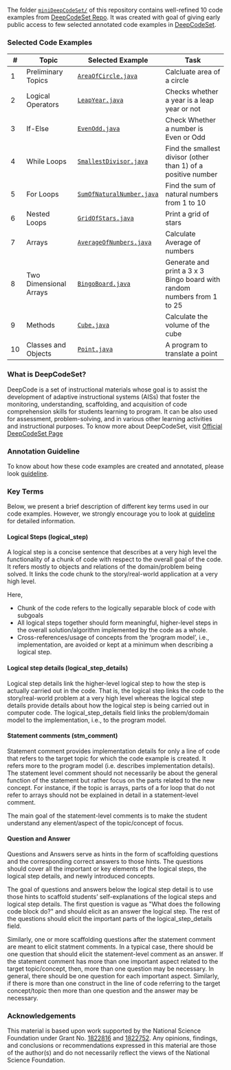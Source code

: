 The folder [`miniDeepCodeSet/`](miniDeepCodeSet) of this repository contains well-refined 10 code examples from [DeepCodeSet Repo](https://github.com/CSEdPad/annotated-java-examples). It was created with goal of giving early public access to few selected annotated code examples in [DeepCodeSet](https://github.com/CSEdPad/annotated-java-examples).

### Selected Code Examples
\#    | Topic | Selected Example | Task
----- | ----- | ----------- | --------
1  | Preliminary Topics | [`AreaOfCircle.java`](miniDeepCodeSet/01.PreliminaryTopics) | Calcluate area of a circle
2  | Logical Operators | [`LeapYear.java`](miniDeepCodeSet/05.LogicalOperators) | Checks whether a year is a leap year or not
3  | If-Else | [`EvenOdd.java`](miniDeepCodeSet/07.IfElse) | Check Whether a number is Even or Odd
4  | While Loops | [`SmallestDivisor.java`](miniDeepCodeSet/09.WhileLoops) | Find the smallest divisor (other than 1) of a positive number
5 | For Loops | [`SumOfNaturalNumber.java`](miniDeepCodeSet/11.ForLoops) | Find the sum of natural numbers from 1 to 10
6 | Nested Loops | [`GridOfStars.java`](miniDeepCodeSet/12.NestedLoops) | Print a grid of stars
7 | Arrays | [`AverageOfNumbers.java`](/miniDeepCodeSet/13.Arrays) | Calculate Average of numbers
8 | Two Dimensional Arrays | [`BingoBoard.java`](miniDeepCodeSet/14.TwoDimensionalArrays) | Generate and print a 3 x 3 Bingo board with random numbers from 1 to 25
9 | Methods | [`Cube.java`](miniDeepCodeSet/16.Methods) | Calculate the volume of the cube|
10 | Classes and Objects | [`Point.java`](miniDeepCodeSet/17.ClassesObject) | A program to translate a point

### What is  DeepCodeSet?
DeepCode is a set of instructional materials whose goal is to assist the development of adaptive instructional systems (AISs) that foster the monitoring, understanding, scaffolding, and acquisition of code comprehension skills for students learning to program. It can be also used for assessment, problem-solving, and in various other learning activities and instructional purposes. To know more about DeepCodeSet, visit [Official DeepCodeSet Page](https://github.com/CSEdPad/annotated-java-examples)

### Annotation Guideline
To know about how these code examples are created and annotated, please look [guideline](https://github.com/CSEdPad/annotated-java-examples/blob/master/guidelines.md). 

###  Key Terms
Below, we present a brief description of different key terms used in our code examples. However, we strongly encourage you to look at [guideline](https://github.com/CSEdPad/annotated-java-examples/blob/master/guidelines.md) for detailed information.

#### Logical Steps (logical_step)
A logical step is a concise sentence that describes at a very high level the functionality of a chunk of code with respect to the overall goal of the code. It refers mostly to objects and relations of the domain/problem being solved. It links the code chunk to the story/real-world application at a very high level.

Here,
* Chunk of the code refers to the logically separable block of code with subgoals
* All logical steps together should form meaningful, higher-level steps in the overall solution/algorithm implemented by the code as a whole.
* Cross-references/usage of concepts from the ‘program model’, i.e., implementation, are avoided or kept at a minimum when describing a logical step.

#### Logical step details (logical_step_details)
Logical step details link the higher-level logical step to how the step is actually carried out in the code. That is, the logical step links the code to the story/real-world problem at a very high level whereas the logical step details provide details about how the logical step is being carried out in computer code. The logical_step_details field links the problem/domain model to the implementation, i.e., to the program model.
 
#### Statement comments (stm_comment)
Statement comment provides implementation details for only a line of code that refers to the target topic for which the code example is created. It refers more to the program model (i.e. describes implementation details). The statement level comment should not necessarily be about the general function of the statement but rather focus on the parts related to the new concept.  For instance, if the topic is arrays, parts of a for loop that do not refer to arrays should not be explained in detail in a statement-level comment.

The main goal of the statement-level comments is to make the student understand any element/aspect of the topic/concept of focus. 

#### Question and Answer
Questions and Answers serve as hints in the form of scaffolding questions and the corresponding correct answers to those hints. The questions should cover all the important or key elements of the logical steps, the logical step details, and newly introduced concepts. 

The goal of questions and answers below the logical step detail is to use those hints to scaffold students’ self-explanations of the logical steps and logical step details.  The first question is vague as "What does the following code block do?" and should elicit as an answer the logical step.  The rest of the questions should elicit the important parts of the logical_step_details field.

Similarly, one or more scaffolding questions after the statement comment are meant to elicit statment comments. In a typical case, there should be one question that should elicit the statement-level comment as an answer. If the statement comment has more than one important aspect related to the target topic/concept, then, more than one question may be necessary. In general, there should be one question for each important aspect. Similarly, if there is more than one construct in the line of code referring to the target concept/topic then more than one question and the answer may be necessary.

### Acknowledgements

This material is based upon work supported by the National Science Foundation under Grant No. [1822816](https://www.nsf.gov/awardsearch/showAward?AWD_ID=1822816) and [1822752](https://www.nsf.gov/awardsearch/showAward?AWD_ID=1822752). Any opinions, findings, and conclusions or recommendations expressed in this material are those of the author(s) and do not necessarily reflect the views of the National Science Foundation.
